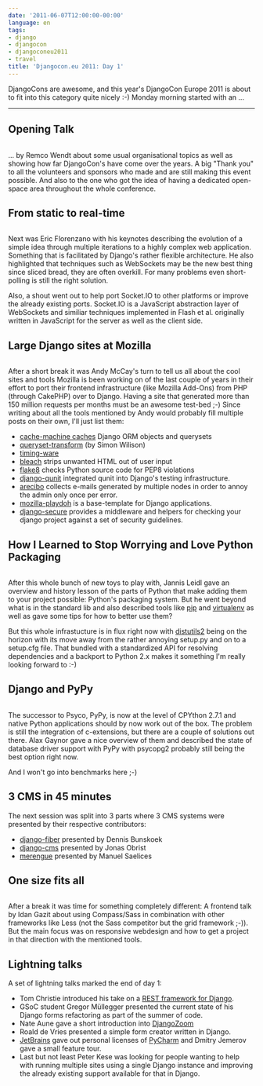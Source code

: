 ```yaml
---
date: '2011-06-07T12:00:00-00:00'
language: en
tags:
- django
- djangocon
- djangoconeu2011
- travel
title: 'Djangocon.eu 2011: Day 1'
---
```



DjangoCons are awesome, and this year's DjangoCon Europe 2011 is about to fit
into this category quite nicely :-) Monday morning started with an ...

-------------------------

## Opening Talk

<figure>
<img src="http://photos.h10n.me/Conferences/DjangoCon-Europe-2011/i-PkdWrg8/2/M/DSC0085-M.jpg" alt="" />
</figure>

... by Remco Wendt about some usual organisational topics as well as showing
how far DjangoCon's have come over the years. A big "Thank you" to all the
volunteers and sponsors who made and are still making this event possible. And
also to the one who got the idea of having a dedicated open-space area
throughout the whole conference.

## From static to real-time

<figure>
<img src="http://photos.h10n.me/Conferences/DjangoCon-Europe-2011/i-QBtbSrn/1/M/DSC0087-M.jpg" alt="" />
</figure>

Next was Eric Florenzano with his keynotes describing the evolution of a
simple idea through multiple iterations to a highly complex web application.
Something that is facilitated by Django's rather flexible architecture. He
also highlighted that techniques such as WebSockets may be the new best thing
since sliced bread, they are often overkill. For many problems even
short-polling is still the right solution.

Also, a shout went out to help port Socket.IO to other platforms or improve
the already existing ports. Socket.IO is a JavaScript abstraction layer of
WebSockets and similiar techniques implemented in Flash et al. originally
written in JavaScript for the server as well as the client side.

## Large Django sites at Mozilla

<figure>
<img src="http://photos.h10n.me/Conferences/DjangoCon-Europe-2011/i-z2XDFBw/0/M/DSC0119-M.jpg" alt="" />
</figure>

After a short break it was Andy McCay's turn to tell us all about the cool
sites and tools Mozilla is been working on of the last couple of years in
their effort to port their frontend infrastructure (like Mozilla Add-Ons) from
PHP (through CakePHP) over to Django. Having a site that generated more than
150 million requests per months must be an awesome test-bed ;-) Since writing
about all the tools mentioned by Andy would probably fill multiple posts on
their own, I'll just list them:

* [cache-machine caches](https://github.com/jbalogh/django-cache-machine) Django ORM objects and querysets
* [queryset-transform](https://github.com/simonw/django-queryset-transform) (by Simon Wilison)
* [timing-ware](https://github.com/jbalogh/zamboni/blob/master/apps/amo/middleware.py#L162)
* [bleach](https://github.com/jsocol/bleach) strips unwanted HTML out of user input
* [flake8](http://pypi.python.org/pypi/flake8/) checks Python source code for PEP8 violations
* [django-qunit](http://pypi.python.org/pypi/django-qunit/) integrated qunit into Django's testing infrastructure.
* [arecibo](http://www.areciboapp.com/) collects e-mails generated by multiple nodes in order to annoy the
  admin only once per error.
* [mozilla-playdoh](https://github.com/mozilla/playdoh) is a base-template for
  Django applications.
* [django-secure](https://github.com/carljm/django-secure) provides a
  middleware and helpers for checking your django project against a set of
  security guidelines.

## How I Learned to Stop Worrying and Love Python Packaging

<figure>
<img src="http://photos.h10n.me/Conferences/DjangoCon-Europe-2011/i-p8SMMFf/0/M/DSC0124-M.jpg" alt="" />
</figure>

After this whole bunch of new toys to play with, Jannis Leidl gave an overview
and history lesson of the parts of Python that make adding them to your
project possible: Python's packaging system. But he went beyond what is in the
standard lib and also described tools like [pip](http://pypi.python.org/pypi/pip) and [virtualenv](http://pypi.python.org/pypi/virtualenv) as well as gave some tips for how to better use them?

But this whole infrastucture is in flux right now with
[distutils2](https://bitbucket.org/tarek/distutils2) being on the horizon with
its move away from the rather annoying setup.py and on to a setup.cfg file.
That bundled with a standardized API for resolving dependencies and a backport
to Python 2.x makes it something I'm really looking forward to :-)

## Django and PyPy

<figure>
<img src="http://photos.h10n.me/Conferences/DjangoCon-Europe-2011/i-f7cxjTn/0/M/DSC0180-M.jpg" alt="" />
</figure>

The successor to Psyco, PyPy, is now at the level of CPYthon 2.7.1 and native
Python applications should by now work out of the box. The problem is still
the integration of c-extensions, but there are a couple of solutions out
there. Alax Gaynor gave a nice overview of them and described the state of
database driver support with PyPy with psycopg2 probably still being the best
option right now.

And I won't go into benchmarks here ;-)

## 3 CMS in 45 minutes

The next session was split into 3 parts where 3 CMS systems were presented by
their respective contributors:

* [django-fiber](https://github.com/ridethepony/django-fiber) presented by Dennis Bunskoek 
* [django-cms](https://www.django-cms.org/) presented by Jonas Obrist
* [merengue](http://www.merengueproject.org/) presented by Manuel Saelices

## One size fits all

<figure>
<img src="http://photos.h10n.me/Conferences/DjangoCon-Europe-2011/i-x4dKFkX/0/M/DSC0200-M.jpg" alt="" />
</figure>

After a break it was time for something completely different: A frontend talk
by Idan Gazit about using Compass/Sass in combination with other frameworks
like Less (not the Sass competitor but the grid framework ;-)). But the main
focus was on responsive webdesign and how to get a project in that direction
with the mentioned tools.

## Lightning talks

A set of lightning talks marked the end of day 1:

* Tom Christie introduced his take on a [REST framework for Django](http://django-rest-framework.org/).
* GSoC student Gregor Müllegger presented the current state of his Django
  forms refactoring as part of the summer of code.
* Nate Aune gave a short introduction into
  [DjangoZoom](http://djangozoom.com/)
* Roald de Vries presented a simple form creator written in Django.
* [JetBrains](http://www.jetbrains.com) gave out personal licenses of [PyCharm](http://www.jetbrains.com/pycharm/) and Dmitry Jemerov gave a
  small feature tour.
* Last but not least Peter Kese was looking for people wanting to help with
  running multiple sites using a single Django instance and improving the
  already existing support available for that in Django.

